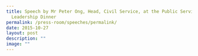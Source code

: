 ```yaml
---
title: Speech by Mr Peter Ong, Head, Civil Service, at the Public Service
  Leadership Dinner
permalink: /press-room/speeches/permalink/
date: 2015-10-27
layout: post
description: ""
image: ""
---
```

